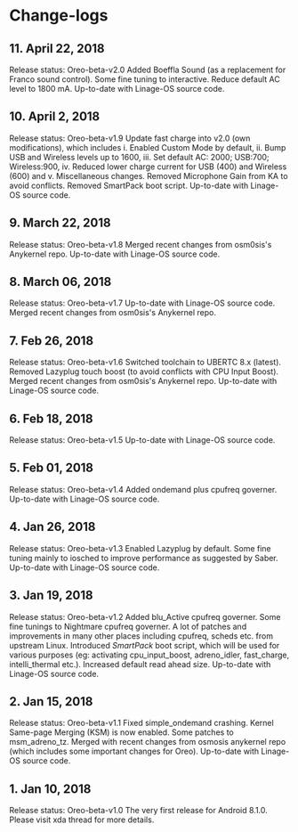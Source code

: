 # Change-logs

## 11. April 22, 2018
Release status: Oreo-beta-v2.0
Added Boeffla Sound (as a replacement for Franco sound control). Some fine tuning to interactive. Reduce default AC level to 1800 mA. Up-to-date with Linage-OS source code.

## 10. April 2, 2018
Release status: Oreo-beta-v1.9
Update fast charge into v2.0 (own modifications), which includes i. Enabled Custom Mode by default, ii. Bump USB and Wireless levels up to 1600, iii. Set default AC: 2000; USB:700; Wireless:900, iv. Reduced lower charge current for USB (400) and Wireless (600) and v. Miscellaneous changes. Removed Microphone Gain from KA to avoid conflicts. Removed SmartPack boot script. Up-to-date with Linage-OS source code.

## 9. March 22, 2018
Release status: Oreo-beta-v1.8
Merged recent changes from osm0sis's Anykernel repo. Up-to-date with Linage-OS source code.

## 8. March 06, 2018
Release status: Oreo-beta-v1.7
Up-to-date with Linage-OS source code. Merged recent changes from osm0sis's Anykernel repo.

## 7. Feb 26, 2018
Release status: Oreo-beta-v1.6
Switched toolchain to UBERTC 8.x (latest). Removed Lazyplug touch boost (to avoid conflicts with CPU Input Boost). Merged recent changes from osm0sis's Anykernel repo. Up-to-date with Linage-OS source code.

## 6. Feb 18, 2018
Release status: Oreo-beta-v1.5
Up-to-date with Linage-OS source code.

## 5. Feb 01, 2018
Release status: Oreo-beta-v1.4
Added ondemand plus cpufreq governer. Up-to-date with Linage-OS source code.

## 4. Jan 26, 2018
Release status: Oreo-beta-v1.3
Enabled Lazyplug by default.
Some fine tuning mainly to iosched to improve performance as suggested by Saber.
Up-to-date with Linage-OS source code.

## 3. Jan 19, 2018
Release status: Oreo-beta-v1.2
Added blu_Active cpufreq governer. 
Some fine tunings to Nightmare cpufreq governer.
A lot of patches and improvements in many other places including cpufreq, scheds etc. from upstream Linux. 
Introduced *SmartPack* boot script, which will be used for various purposes (eg: activating cpu_input_boost, adreno_idler, fast_charge, intelli_thermal etc.).
Increased default read ahead size. Up-to-date with Linage-OS source code.

## 2. Jan 15, 2018
Release status: Oreo-beta-v1.1
Fixed simple_ondemand crashing.
Kernel Same-page  Merging (KSM) is now enabled.
Some patches to msm_adreno_tz.
Merged with recent changes from osmosis anykernel repo (which includes some important changes for Oreo).
Up-to-date with Linage-OS source code.

## 1. Jan 10, 2018
Release status: Oreo-beta-v1.0
The very first release for Android 8.1.0.
Please visit xda thread for more details.
